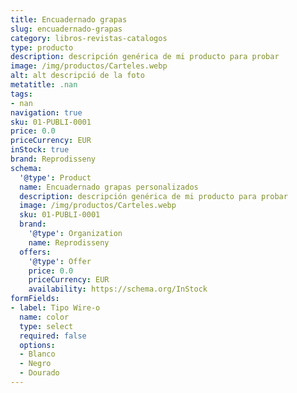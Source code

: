```yaml
---
title: Encuadernado grapas
slug: encuadernado-grapas
category: libros-revistas-catalogos
type: producto
description: descripción genérica de mi producto para probar
image: /img/productos/Carteles.webp
alt: alt descripció de la foto
metatitle: .nan
tags:
- nan
navigation: true
sku: 01-PUBLI-0001
price: 0.0
priceCurrency: EUR
inStock: true
brand: Reprodisseny
schema:
  '@type': Product
  name: Encuadernado grapas personalizados
  description: descripción genérica de mi producto para probar
  image: /img/productos/Carteles.webp
  sku: 01-PUBLI-0001
  brand:
    '@type': Organization
    name: Reprodisseny
  offers:
    '@type': Offer
    price: 0.0
    priceCurrency: EUR
    availability: https://schema.org/InStock
formFields:
- label: Tipo Wire-o
  name: color
  type: select
  required: false
  options:
  - Blanco
  - Negro
  - Dourado
---
```

